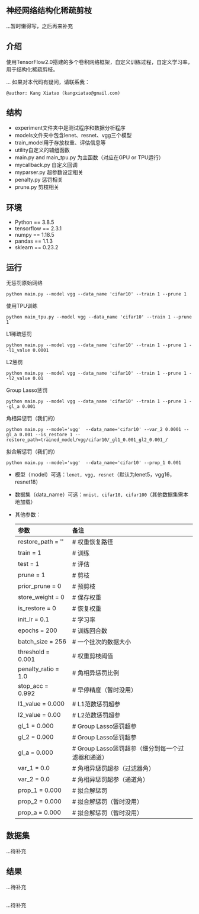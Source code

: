 ## 神经网络结构化稀疏剪枝

...暂时懒得写，之后再来补充

## 介绍

使用TensorFlow2.0搭建的多个卷积网络框架，自定义训练过程，自定义学习率，用于结构化稀疏剪枝。

...
如果对本代码有疑问，请联系我：
```
@author: Kang Xiatao (kangxiatao@gmail.com)
```

## 结构
 - experiment文件夹中是测试程序和数据分析程序
 - models文件夹中包含lenet、resnet、vgg三个模型
 - train_model用于存放权重、评估信息等
 - utility自定义的辅组函数
 - main.py and main_tpu.py 为主函数（对应在GPU or TPU运行）
 - mycallback.py 自定义回调
 - myparser.py 超参数设定相关
 - penalty.py 惩罚相关
 - prune.py 剪枝相关

## 环境

* Python == 3.8.5
* tensorflow == 2.3.1
* numpy == 1.18.5
* pandas == 1.1.3
* sklearn == 0.23.2

## 运行

无惩罚原始网络
```
python main.py --model vgg --data_name 'cifar10' --train 1 --prune 1
```
使用TPU训练
```
python main_tpu.py --model vgg --data_name 'cifar10' --train 1 --prune 1
```
L1稀疏惩罚
```
python main.py --model vgg --data_name 'cifar10' --train 1 --prune 1 --l1_value 0.0001
```
L2惩罚
```
python main.py --model vgg --data_name 'cifar10' --train 1 --prune 1 --l2_value 0.01
```
Group Lasso惩罚
```
python main.py --model vgg --data_name 'cifar10' --train 1 --prune 1 --gl_a 0.001
```
角相异惩罚（我们的）
```
python main.py --model='vgg'  --data_name='cifar10' --var_2 0.0001 --gl_a 0.001 --is_restore 1 --restore_path=trained_model/vgg/cifar10/_gl1_0.001_gl2_0.001_/
```
拟合解惩罚（我们的）
```
python main.py --model='vgg'  --data_name='cifar10' --prop_1 0.001
```

- 模型（model）可选：```lenet, vgg, resnet```（默认为lenet5，vgg16，resnet18）

- 数据集（data_name）可选：```mnist, cifar10, cifar100```（其他数据集需本地加载）

- 其他参数：

    | 参数                | 备注                                              |
    | :------------------ | :------------------------------------------------ |
    | restore_path = ''   | # 权重恢复路径                                    |
    | train = 1           | # 训练                                            |
    | test = 1            | # 评估                                            |
    | prune = 1           | # 剪枝                                            |
    | prior_prune = 0     | # 预剪枝                                          |
    | store_weight = 0    | # 保存权重                                        |
    | is_restore = 0      | # 恢复权重                                        |
    | init_lr = 0.1       | # 学习率                                          |
    | epochs = 200        | # 训练回合数                                      |
    | batch_size = 256    | # 一个批次的数据大小                              |
    | threshold = 0.001   | # 权重剪枝阈值                                    |
    | penalty_ratio = 1.0 | # 角相异惩罚比例                                  |
    | stop_acc = 0.992    | # 早停精度（暂时没用）                            |
    | l1_value = 0.000    | # L1范数惩罚超参                                  |
    | l2_value = 0.00     | # L2范数惩罚超参                                  |
    | gl_1 = 0.000        | # Group Lasso惩罚超参                             |
    | gl_2 = 0.000        | # Group Lasso惩罚超参                             |
    | gl_a = 0.000        | # Group Lasso惩罚超参（细分到每一个过滤器和通道） |
    | var_1 = 0.0         | # 角相异惩罚超参（过滤器角）                      |
    | var_2 = 0.0         | # 角相异惩罚超参（通道角）                        |
    | prop_1 = 0.000      | # 拟合解惩罚                                      |
    | prop_2 = 0.000      | # 拟合解惩罚（暂时没用）                          |
    | prop_a = 0.000      | # 拟合解惩罚（暂时没用）                          |

## 数据集
...待补充

## 结果
...待补充

## 
...待补充

